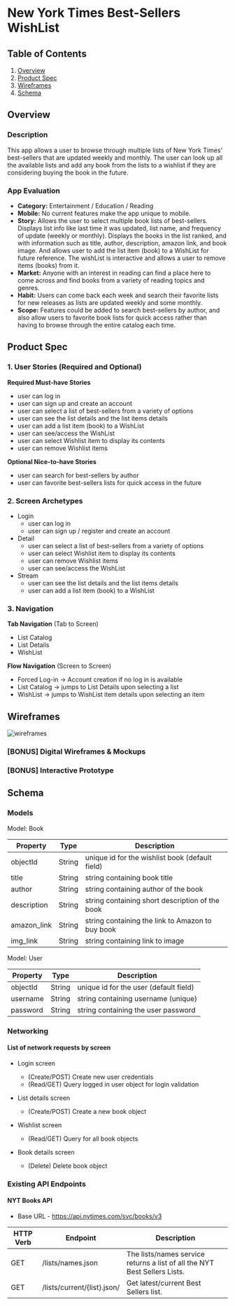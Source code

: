 # New York Times Best-Sellers WishList

## Table of Contents
1. [Overview](#Overview)
1. [Product Spec](#Product-Spec)
1. [Wireframes](#Wireframes)
2. [Schema](#Schema)

## Overview
### Description
This app allows a user to browse through multiple lists of New York Times' best-sellers that are updated weekly and monthly. The user can look up all the available lists and add any book from the lists to a wishlist if they are considering buying the book in the future.

### App Evaluation

- **Category:** Entertainment / Education / Reading
- **Mobile:** No current features make the app unique to mobile.
- **Story:** Allows the user to select multiple book lists of best-sellers. Displays list info like last time it was updated, list name, and frequency of update (weekly or monthly). Displays the books in the list ranked, and with information such as title, author, description, amazon link, and book image. And allows user to add the list item (book) to a WishList for future reference. The wishList is interactive and allows a user to remove items (books) from it.
- **Market:** Anyone with an interest in reading can find a place here to come across and find books from a variety of reading topics and genres.
- **Habit:** Users can come back each week and search their favorite lists for new releases as lists are updated weekly and some monthly.
- **Scope:** Features could be added to search best-sellers by author, and also allow users to favorite book lists for quick access rather than having to browse through the entire catalog each time.

## Product Spec

### 1. User Stories (Required and Optional)

**Required Must-have Stories**

* user can log in
* user can sign up and create an account
* user can select a list of best-sellers from a variety of options
* user can see the list details and the list items details
* user can add a list item (book) to a WishList
* user can see/access the WishList
* user can select Wishlist item to display its contents
* user can remove Wishlist items

**Optional Nice-to-have Stories**

* user can search for best-sellers by author
* user can favorite best-sellers lists for quick access in the future

### 2. Screen Archetypes

* Login
   * user can log in
   * user can sign up / register and create an account
* Detail
   * user can select a list of best-sellers from a variety of options
   * user can select Wishlist item to display its contents
   * user can remove Wishlist items
   * user can see/access the WishList
* Stream
   * user can see the list details and the list items details
   * user can add a list item (book) to a WishList


### 3. Navigation

**Tab Navigation** (Tab to Screen)

* List Catalog
* List Details 
* WishList

**Flow Navigation** (Screen to Screen)

* Forced Log-in -> Account creation if no log in is available
* List Catalog -> jumps to List Details upon selecting a list
* WishList -> jumps to WishList item details upon selecting an item

## Wireframes

![wireframes](https://user-images.githubusercontent.com/63036048/140606769-d7ad1240-17e1-42e6-acb3-01773d233d18.png)


### [BONUS] Digital Wireframes & Mockups

### [BONUS] Interactive Prototype

## Schema 

### Models

Model: Book

|Property|Type|Description
|---|---|---
|objectId|String|unique id for the wishlist book (default field)
|title|String|string containing book title
|author|String|string containing author of the book
|description|String|string containing short description of the book
|amazon_link|String|string containing the link to Amazon to buy book
|img_link|String|string containing link to image

Model: User

|Property|Type|Description
|---|---|---
|objectId|String|unique id for the user (default field)
|username|String|string containing username (unique)
|password|String|string containing the user password

### Networking

#### List of network requests by screen

- Login screen
  - (Create/POST) Create new user credentials
  - (Read/GET) Query logged in user object for login validation

- List details screen
  - (Create/POST) Create a new book object
 
- Wishlist screen
  - (Read/GET) Query for all book objects

- Book details screen
  - (Delete) Delete book object 
 
### Existing API Endpoints

#### NYT Books API

- Base URL - https://api.nytimes.com/svc/books/v3

|HTTP Verb|Endpoint|Description
|---|---|---
|GET|/lists/names.json|The lists/names service returns a list of all the NYT Best Sellers Lists.
|GET|/lists/current/{list}.json/|Get latest/current Best Sellers list.





